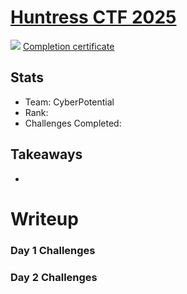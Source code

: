 # [Huntress CTF 2025](https://ctf.huntress.com/events/308dbb3b-8095-40e8-a46f-900e11f2a084)

![](https://images.coursestack.com/308dbb3b-8095-40e8-a46f-900e11f2a084/c8243370-e371-4c31-afa1-cc3c037641f1)
[Completion certificate](https://ctf.huntress.com/completion/98030048b565a687)


## Stats
- Team: CyberPotential
- Rank: 
- Challenges Completed: 

## Takeaways
- 
   
   
    
# Writeup
### Day 1 Challenges

### Day 2 Challenges
